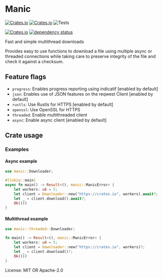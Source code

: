 # Manic

[![Crates.io](https://img.shields.io/crates/l/manic)](https://github.com/x0f5c3/manic)
[![Crates.io](https://img.shields.io/crates/v/manic)](https://crates.io/crates/manic)
![Tests](https://github.com/x0f5c3/manic/actions/workflows/fmt_and_clippy.yml/badge.svg)

[![Crates.io](https://img.shields.io/crates/d/manic)](https://crates.io/crates/manic)
[![dependency status](https://deps.rs/crate/manic/0.6.4/status.svg)](https://deps.rs/crate/manic/0.6.4)


Fast and simple multithread downloads

Provides easy to use functions to download a file using multiple async or threaded connections
while taking care to preserve integrity of the file and check it against a checksum.


## Feature flags

- `progress`: Enables progress reporting using indicatif [enabled by default] 
- `json`: Enables use of JSON features on the reqwest Client [enabled by default]
- `rustls`: Use Rustls for HTTPS [enabled by default]
- `openssl`: Use OpenSSL for HTTPS
- `threaded`: Enable multithreaded client
- `async`: Enable async client [enabled by default]


## Crate usage

### Examples

#### Async example

```rust
use manic::Downloader;

#[tokio::main]
async fn main() -> Result<(), manic::ManicError> {
	let workers: u8 = 5;
	let client = Downloader::new("https://crates.io", workers).await?;
	let _ = client.download().await?;
	Ok(())
}
```

#### Multithread example

```rust
use manic::threaded::Downloader;

fn main() -> Result<(), manic::ManicError> {
    let workers: u8 = 5;
    let client = Downloader::new("https://crates.io", workers)?;
    let _ = client.download()?;
    Ok(())
}
```



License: MIT OR Apache-2.0
